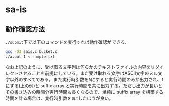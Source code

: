 # sa-is
## 動作確認方法
`./submit`下で以下のコマンドを実行すれば動作確認ができる.
```sh
gcc -O3 sais.c bucket.c
./a.out 1 < sample.txt
```
なお上記のように、受け取る文字列は何らかのテキストファイルの内容をリダイレクトさせることを前提にしている。また受け取れる文字はASCII文字のヌル文字以外のすべてである。また実行時引数を`0`にすると実行時間のみが出力され、`1`にする(上の例)と suffix array と実行時間を共に出力する。ただし出力が長いとその書き込みの時間分実行時間も長くなるので、単純に suffix array を構築する時間を計る場合は、実行時引数を`0`にしたほうが良い。